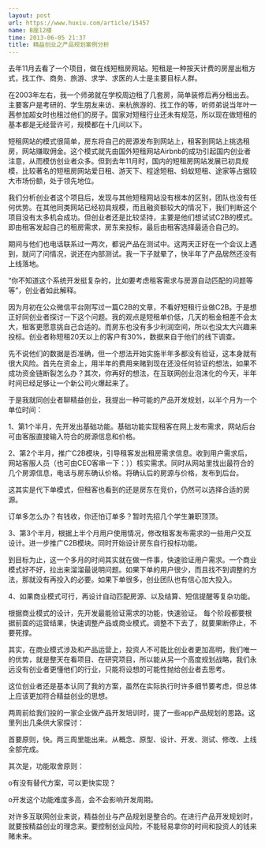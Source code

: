 ```yaml
---
layout: post
url: https://www.huxiu.com/article/15457
name: B座12楼
time: 2013-06-05 21:37
title: 精益创业之产品规划案例分析
---
```

去年11月去看了一个项目，做在线短租房网站。短租是一种按天计费的房屋出租方式，找工作、商务、旅游、求学、求医的人士是主要目标人群。

在2003年左右，我一个师弟就在学校周边租了几套房，简单装修后再分租出去。主要客户是考研的、学生朋友来访、来杭旅游的、找工作的等，听师弟说当年叶一茜参加超女时也租过他们的房子。国家对短租行业还未有规范，所以现在做短租的基本都是无经营许可，规模都在十几间以下。

短租网站的模式很简单，房东将自己的房源发布到网站上，租客到网站上挑选租房，网站赚取佣金。这个模式就先由国外短租网站Airbnb的成功引起国内创业者注意，从而模仿创业者众多。但到去年11月时，国内的短租房网站发展已初具规模，比较著名的短租房网站爱日租、游天下、程途短租、蚂蚁短租、途家等占据较大市场份额，处于领先地位。

我们分析创业者这个项目后，发现与其他短租网站没有根本的区别，团队也没有任何优势。在其他同类网站已经初具规模，而且融资额较大的情况下，我们判断这个项目没有太多机会成功。但创业者还是比较坚持，主要是他们想试试C2B的模式。即由租客发起自己的租房需求，房东来投标，最后由租客选择最适合自己的。

期间与他们也电话联系过一两次，都说产品在测试中。这两天正好在一个会议上遇到，就问了问情况，说还在内部测试。我一下子就晕了，快半年了产品居然还没有上线落地。

“你不知道这个系统开发挺复杂的，比如要考虑租客需求与房源自动匹配的问题等等”，创业者如此解释。

因为月初在公众微信平台刚写过一篇C2B的文章，不看好短租行业做C2B。于是想正好同创业者探讨一下这个问题。我的观点是短租单价低，几天的租金相差不会太大，租客更愿意挑自己合适的。而房东也没有多少利润空间，所以也没太大兴趣来投标。创业者称短租20天以上的客户有30%，数据来自于他们的线下调查。

先不说他们的数据是否准确，但一个想法开始实施半年多都没有验证，这本身就有很大风险。首先在资金上，用半年的费用来赌到现在还没任何验证的想法，如果不成功资金链断裂怎么办？其次，你再好的想法，在互联网创业泡沫化的今天，半年时间已经足够让一个新公司火爆起来了。

于是我就同创业者聊精益创业，我提出一种可能的产品开发规划，以半个月为一个单位时间：

1、第1个半月，先开发出基础功能。基础功能实现租客在网上发布需求，网站后台可由客服直接输入符合的房源信息和价格。

2、第2个半月，推广C2B模块，引导租客发出租房需求信息。收到用户需求后，网站客服人员（也可由CEO客串一下：））核实需求。同时从网站里找出最符合的几个房源信息，电话与房东确认价格。将确认后的房源与价格，发布到后台。

这其实是代下单模式，但租客也看到的还是房东在竞价，仍然可以选择合适的房源。

订单多怎么办？有钱收，你还怕订单多？暂时先招几个学生兼职顶顶。

3、第3个半月，根据上半个月用户使用情况，修改租客发布需求的一些用户交互设计。进一步推广C2B模块。同时开始设计房东自行投标功能。

到目标为止，这一个多月的时间其实就在做一件事，快速验证用户需求。一个商业模式好不好，拉出来溜溜最说明问题。如果下单的用户很少，而且找不到调整的方法，那就没有再投入的必要。如果下单很多，创业团队也有信心加大投入。

4、如果商业模式可行，再设计自动匹配房源、以及结算、短信提醒等复杂功能。

根据商业模式的设计，先开发最能验证需求的功能，快速验证。 每个阶段都要根据前面的运营结果，快速调整产品或商业模式。调整不下去了，就要果断停止，不要死撑。

其实，在商业模式涉及和产品运营上，投资人不可能比创业者更加高明，我们唯一的优势，就是整天在看项目、在研究项目，所以能从另一个高度规划战略，我们永远没有创业者更懂他们的行业，只能将设想的可能性抛给创业者去思考。

这位创业者还是基本认同了我的方案，虽然在实际执行时许多细节要考虑，但总体上应该更加符合精益创业的思想。

两周前给我们投的一家企业做产品开发培训时，提了一些app产品规划的思路。这里列出几条供大家探讨：

首要原则，快。两三周里能出来。从概念、原型、设计、开发、测试、修改、上线全部完成。

其次是，功能取舍原则：

o有没有替代方案，可以更快实现？

o开发这个功能难度多高，会不会影响开发周期。

对许多互联网创业来说，精益创业与产品规划是整合的。在进行产品开发规划时，就要按精益创业的理念来。要控制创业风险，不能轻易拿你的时间和投资人的钱来赌未来。

